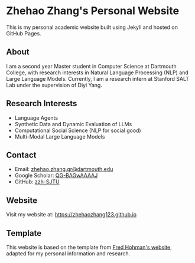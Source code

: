 # Zhehao Zhang's Personal Website

This is my personal academic website built using Jekyll and hosted on GitHub Pages.

## About

I am a second year Master student in Computer Science at Dartmouth College, with research interests in Natural Language Processing (NLP) and Large Language Models. Currently, I am a research intern at Stanford SALT Lab under the supervision of Diyi Yang.

## Research Interests

- Language Agents
- Synthetic Data and Dynamic Evaluation of LLMs
- Computational Social Science (NLP for social good)
- Multi-Modal Large Language Models

## Contact

- Email: zhehao.zhang.gr@dartmouth.edu
- Google Scholar: [QG-BAGwAAAAJ](https://scholar.google.com/citations?user=QG-BAGwAAAAJ&hl=en)
- GitHub: [zzh-SJTU](https://github.com/zzh-SJTU)

## Website

Visit my website at: https://zhehaozhang123.github.io

## Template

This website is based on the template from [Fred Hohman's website](https://github.com/fredhohman/fredhohman.github.io), adapted for my personal information and research.